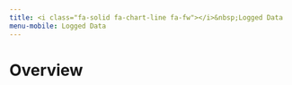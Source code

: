 ```yaml
---
title: <i class="fa-solid fa-chart-line fa-fw"></i>&nbsp;Logged Data
menu-mobile: Logged Data
---
```

# Overview
